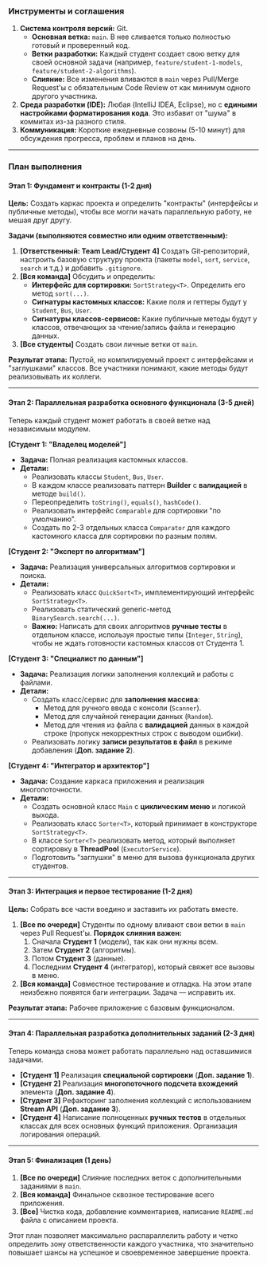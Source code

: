 ### Инструменты и соглашения

1.  **Система контроля версий:** Git.
    *   **Основная ветка:** `main`. В нее сливается только полностью готовый и проверенный код.
    *   **Ветки разработки:** Каждый студент создает свою ветку для своей основной задачи (например, `feature/student-1-models`, `feature/student-2-algorithms`).
    *   **Слияние:** Все изменения вливаются в `main` через Pull/Merge Request'ы с обязательным Code Review от как минимум одного другого участника.
2.  **Среда разработки (IDE):** Любая (IntelliJ IDEA, Eclipse), но с **едиными настройками форматирования кода**. Это избавит от "шума" в коммитах из-за разного стиля.
3.  **Коммуникация:** Короткие ежедневные созвоны (5-10 минут) для обсуждения прогресса, проблем и планов на день.

---

### План выполнения

#### **Этап 1: Фундамент и контракты (1-2 дня)**

**Цель:** Создать каркас проекта и определить "контракты" (интерфейсы и публичные методы), чтобы все могли начать параллельную работу, не мешая друг другу.

**Задачи (выполняются совместно или одним ответственным):**

1.  **[Ответственный: Team Lead/Студент 4]** Создать Git-репозиторий, настроить базовую структуру проекта (пакеты `model`, `sort`, `service`, `search` и т.д.) и добавить `.gitignore`.
2.  **[Вся команда]** Обсудить и определить:
    *   **Интерфейс для сортировки:** `SortStrategy<T>`. Определить его метод `sort(...)`.
    *   **Сигнатуры кастомных классов:** Какие поля и геттеры будут у `Student`, `Bus`, `User`.
    *   **Сигнатуры классов-сервисов:** Какие публичные методы будут у классов, отвечающих за чтение/запись файла и генерацию данных.
3.  **[Все студенты]** Создать свои личные ветки от `main`.

**Результат этапа:** Пустой, но компилируемый проект с интерфейсами и "заглушками" классов. Все участники понимают, какие методы будут реализовывать их коллеги.

---

#### **Этап 2: Параллельная разработка основного функционала (3-5 дней)**

Теперь каждый студент может работать в своей ветке над независимым модулем.

**[Студент 1: "Владелец моделей"]**

*   **Задача:** Полная реализация кастомных классов.
*   **Детали:**
    *   Реализовать классы `Student`, `Bus`, `User`.
    *   В каждом классе реализовать паттерн **Builder** с **валидацией** в методе `build()`.
    *   Переопределить `toString()`, `equals()`, `hashCode()`.
    *   Реализовать интерфейс `Comparable` для сортировки "по умолчанию".
    *   Создать по 2-3 отдельных класса `Comparator` для каждого кастомного класса для сортировки по разным полям.

**[Студент 2: "Эксперт по алгоритмам"]**

*   **Задача:** Реализация универсальных алгоритмов сортировки и поиска.
*   **Детали:**
    *   Реализовать класс `QuickSort<T>`, имплементирующий интерфейс `SortStrategy<T>`.
    *   Реализовать статический generic-метод `BinarySearch.search(...)`.
    *   **Важно:** Написать для своих алгоритмов **ручные тесты** в отдельном классе, используя простые типы (`Integer`, `String`), чтобы не ждать готовности кастомных классов от Студента 1.

**[Студент 3: "Специалист по данным"]**

*   **Задача:** Реализация логики заполнения коллекций и работы с файлами.
*   **Детали:**
    *   Создать класс/сервис для **заполнения массива**:
        *   Метод для ручного ввода с консоли (`Scanner`).
        *   Метод для случайной генерации данных (`Random`).
        *   Метод для чтения из файла с **валидацией** данных в каждой строке (пропуск некорректных строк с выводом ошибки).
    *   Реализовать логику **записи результатов в файл** в режиме добавления (**Доп. задание 2**).

**[Студент 4: "Интегратор и архитектор"]**

*   **Задача:** Создание каркаса приложения и реализация многопоточности.
*   **Детали:**
    *   Создать основной класс `Main` с **циклическим меню** и логикой выхода.
    *   Реализовать класс `Sorter<T>`, который принимает в конструкторе `SortStrategy<T>`.
    *   В классе `Sorter<T>` реализовать метод, который выполняет сортировку в **ThreadPool** (`ExecutorService`).
    *   Подготовить "заглушки" в меню для вызова функционала других студентов.

---

#### **Этап 3: Интеграция и первое тестирование (1-2 дня)**

**Цель:** Собрать все части воедино и заставить их работать вместе.

1.  **[Все по очереди]** Студенты по одному вливают свои ветки в `main` через Pull Request'ы. **Порядок слияния важен:**
    1.  Сначала **Студент 1** (модели), так как они нужны всем.
    2.  Затем **Студент 2** (алгоритмы).
    3.  Потом **Студент 3** (данные).
    4.  Последним **Студент 4** (интегратор), который свяжет все вызовы в меню.
2.  **[Вся команда]** Совместное тестирование и отладка. На этом этапе неизбежно появятся баги интеграции. Задача — исправить их.

**Результат этапа:** Рабочее приложение с базовым функционалом.

---

#### **Этап 4: Параллельная разработка дополнительных заданий (2-3 дня)**

Теперь команда снова может работать параллельно над оставшимися задачами.

*   **[Студент 1]** Реализация **специальной сортировки** (**Доп. задание 1**).
*   **[Студент 2]** Реализация **многопоточного подсчета вхождений** элемента (**Доп. задание 4**).
*   **[Студент 3]** Рефакторинг заполнения коллекций с использованием **Stream API** (**Доп. задание 3**).
*   **[Студент 4]** Написание полноценных **ручных тестов** в отдельных классах для всех основных функций приложения. Организация логирования операций.

---

#### **Этап 5: Финализация (1 день)**

1.  **[Все по очереди]** Слияние последних веток с дополнительными заданиями в `main`.
2.  **[Вся команда]** Финальное сквозное тестирование всего приложения.
3.  **[Все]** Чистка кода, добавление комментариев, написание `README.md` файла с описанием проекта.

Этот план позволяет максимально распараллелить работу и четко определить зону ответственности каждого участника, что значительно повышает шансы на успешное и своевременное завершение проекта.